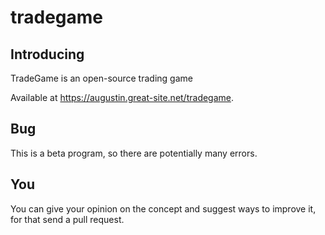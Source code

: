 # tradegame
<h2>Introducing</h2>
<p>TradeGame is an open-source trading game</p>
<p>Available at <a target="_blank" href="https://augustin.great-site.net/tradegame/">https://augustin.great-site.net/tradegame</a>.</p>
<h2>Bug</h2>
<p>This is a beta program, so there are potentially many errors.</p>
<h2>You</h2>
<p>You can give your opinion on the concept and suggest ways to improve it, for that send a pull request.</p>

